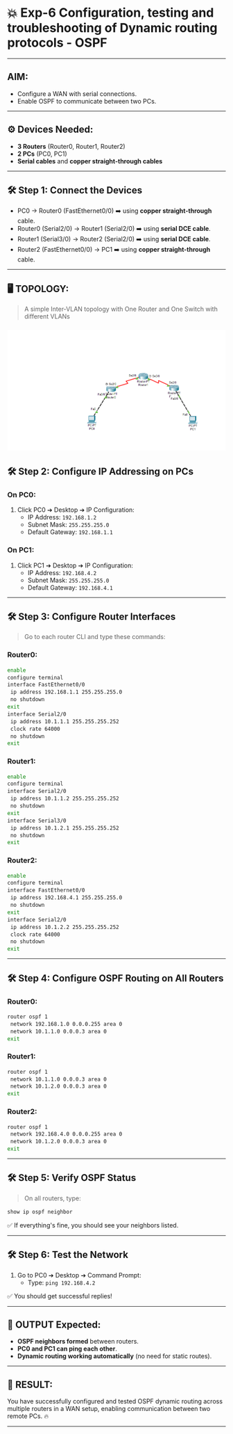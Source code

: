 
# 💥 Exp-6 Configuration, testing and troubleshooting of Dynamic routing protocols - OSPF

---

## AIM:  
- Configure a WAN with serial connections.
- Enable OSPF to communicate between two PCs.

---

## ⚙ Devices Needed:
- **3 Routers** (Router0, Router1, Router2)
- **2 PCs** (PC0, PC1)
- **Serial cables** and **copper straight-through cables**

---

## 🛠 Step 1: Connect the Devices
- PC0 → Router0 (FastEthernet0/0) ➡️ using **copper straight-through** cable.
- Router0 (Serial2/0) → Router1 (Serial2/0) ➡️ using **serial DCE cable**.
- Router1 (Serial3/0) → Router2 (Serial2/0) ➡️ using **serial DCE cable**.
- Router2 (FastEthernet0/0) → PC1 ➡️ using **copper straight-through** cable.

---
## 🖥️ **TOPOLOGY:**

> A simple Inter-VLAN topology with One Router and One Switch with different VLANs 

### ![OSPF Topology](./assets/OSPF%20EXP%206.png)


## 🛠 Step 2: Configure IP Addressing on PCs

### On PC0:
1. Click PC0 ➔ Desktop ➔ IP Configuration:
   - IP Address: `192.168.1.2`
   - Subnet Mask: `255.255.255.0`
   - Default Gateway: `192.168.1.1`

### On PC1:
1. Click PC1 ➔ Desktop ➔ IP Configuration:
   - IP Address: `192.168.4.2`
   - Subnet Mask: `255.255.255.0`
   - Default Gateway: `192.168.4.1`

---

## 🛠 Step 3: Configure Router Interfaces

> Go to each router CLI and type these commands:

### Router0:
```bash
enable
configure terminal
interface FastEthernet0/0
 ip address 192.168.1.1 255.255.255.0
 no shutdown
exit
interface Serial2/0
 ip address 10.1.1.1 255.255.255.252
 clock rate 64000
 no shutdown
exit
```

### Router1:
```bash
enable
configure terminal
interface Serial2/0
 ip address 10.1.1.2 255.255.255.252
 no shutdown
exit
interface Serial3/0
 ip address 10.1.2.1 255.255.255.252
 no shutdown
exit
```

### Router2:
```bash
enable
configure terminal
interface FastEthernet0/0
 ip address 192.168.4.1 255.255.255.0
 no shutdown
exit
interface Serial2/0
 ip address 10.1.2.2 255.255.255.252
 clock rate 64000
 no shutdown
exit
```

---

## 🛠 Step 4: Configure OSPF Routing on All Routers

### Router0:
```bash
router ospf 1
 network 192.168.1.0 0.0.0.255 area 0
 network 10.1.1.0 0.0.0.3 area 0
exit
```

### Router1:
```bash
router ospf 1
 network 10.1.1.0 0.0.0.3 area 0
 network 10.1.2.0 0.0.0.3 area 0
exit
```

### Router2:
```bash
router ospf 1
 network 192.168.4.0 0.0.0.255 area 0
 network 10.1.2.0 0.0.0.3 area 0
exit
```

---

## 🛠 Step 5: Verify OSPF Status

> On all routers, type:

```bash
show ip ospf neighbor
```
✅ If everything's fine, you should see your neighbors listed.

---

## 🛠 Step 6: Test the Network
1. Go to PC0 ➔ Desktop ➔ Command Prompt:
   - Type: `ping 192.168.4.2`
   
✅ You should get successful replies!

---

## 🎯 OUTPUT Expected:
- **OSPF neighbors formed** between routers.
- **PC0 and PC1 can ping each other**.
- **Dynamic routing working automatically** (no need for static routes).

---

## 📜 RESULT:
You have successfully configured and tested OSPF dynamic routing across multiple routers in a WAN setup, enabling communication between two remote PCs. 🔥

---
